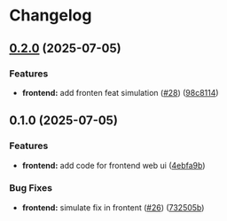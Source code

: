 # Changelog

## [0.2.0](https://github.com/mos2dl-homelab/devops-project/compare/frontend-v0.1.0...frontend-v0.2.0) (2025-07-05)


### Features

* **frontend:** add fronten feat simulation ([#28](https://github.com/mos2dl-homelab/devops-project/issues/28)) ([98c8114](https://github.com/mos2dl-homelab/devops-project/commit/98c8114b6afbf922e4cdd6c9f13bfff55bb840fc))

## 0.1.0 (2025-07-05)


### Features

* **frontend:** add code for frontend web ui ([4ebfa9b](https://github.com/mos2dl-homelab/devops-project/commit/4ebfa9b73882decd28d2ed39842ac2689320ac2a))


### Bug Fixes

* **frontend:** simulate fix in frontent ([#26](https://github.com/mos2dl-homelab/devops-project/issues/26)) ([732505b](https://github.com/mos2dl-homelab/devops-project/commit/732505b2b5d644cd1a2443ae8ad48933ce469745))
